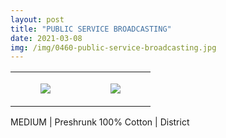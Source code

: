 ```yaml
---
layout: post
title: "PUBLIC SERVICE BROADCASTING"
date: 2021-03-08
img: /img/0460-public-service-broadcasting.jpg
---
```




<table style="width:100%;"><tr><td style="vertical-align:top;">
      <figure class="tmblr-full" data-orig-height="2048" data-orig-width="1365" data-orig-src="https://concertshirts.netlify.app/shirts/0460/0460-01.jpg"><img src="https://64.media.tumblr.com/cb73b9fc0b8d73379a5fbeffe6984983/8b63880e70c119db-38/s540x810/d03ed080a3247f2a6e03d16092fb59f6b3c9ec30.jpg" data-orig-height="2048" data-orig-width="1365" data-orig-src="https://concertshirts.netlify.app/shirts/0460/0460-01.jpg"/></figure></td>
    <td style="vertical-align:top;">
      <figure class="tmblr-full" data-orig-height="2048" data-orig-width="1365" data-orig-src="https://concertshirts.netlify.app/shirts/0460/0460-02.jpg"><img src="https://64.media.tumblr.com/c6029965132b99172809e0391b41de49/8b63880e70c119db-e1/s540x810/71cf7d094051a824e87a495fb34682b475d1a7eb.jpg" data-orig-height="2048" data-orig-width="1365" data-orig-src="https://concertshirts.netlify.app/shirts/0460/0460-02.jpg"/></figure></td>
  </tr></table><p>
  MEDIUM | Preshrunk 100% Cotton | District
</p>
